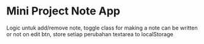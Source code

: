 # Mini Project Note App

Logic untuk add/remove note,
toggle class for making a note can be written or not on edit btn,
store setiap perubahan textarea to localStorage
